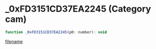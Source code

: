 # _0xFD3151CD37EA2245 (Category cam)

```js
function _0xFD3151CD37EA2245(p0: number): void
```

[filename](_0xFD3151CD37EA2245_m.md ':include')